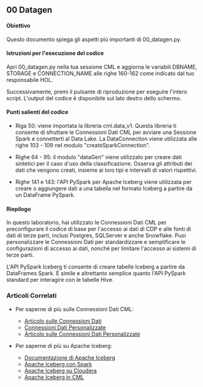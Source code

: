 ## 00 Datagen

#### Obiettivo

Questo documento spiega gli aspetti più importanti di 00_datagen.py.

#### Istruzioni per l'esecuzione del codice

Apri 00_datagen.py nella tua sessione CML e aggiorna le variabili DBNAME, STORAGE e CONNECTION_NAME alle righe 160-162 come indicato dal tuo responsabile HOL.

Successivamente, premi il pulsante di riproduzione per eseguire l'intero script. L'output del codice è disponibile sul lato destro dello schermo.

#### Punti salienti del codice

* Riga 50: viene importata la libreria cml.data_v1. Questa libreria ti consente di sfruttare le Connessioni Dati CML per avviare una Sessione Spark e connetterti al Data Lake. La DataConnection viene utilizzata alle righe 103 - 109 nel modulo "createSparkConnection".

* Righe 64 - 95: il modulo "dataGen" viene utilizzato per creare dati sintetici per il caso d'uso della classificazione. Osserva gli attributi dei dati che vengono creati, insieme ai loro tipi e intervalli di valori rispettivi.

* Righe 141 e 143: l'API PySpark per Apache Iceberg viene utilizzata per creare o aggiungere dati a una tabella nel formato Iceberg a partire da un DataFrame PySpark.

#### Riepilogo

In questo laboratorio, hai utilizzato le Connessioni Dati CML per preconfigurare il codice di base per l'accesso ai dati di CDP e alle fonti di dati di terze parti, inclusi Postgres, SQLServer e anche Snowflake. Puoi personalizzare le Connessioni Dati per standardizzare e semplificare le configurazioni di accesso ai dati, nonché per limitare l'accesso ai sistemi di terze parti.

L'API PySpark Iceberg ti consente di creare tabelle Iceberg a partire da DataFrames Spark. È simile e altrettanto semplice quanto l'API PySpark standard per interagire con le tabelle Hive.

### Articoli Correlati

* Per saperne di più sulle Connessioni Dati CML:
  * [Articolo sulle Connessioni Dati](https://community.cloudera.com/t5/Community-Articles/New-Feature-in-Cloudera-Machine-Learning-Data-Connections/ta-p/336775)
  * [Connessioni Dati Personalizzate](https://docs.cloudera.com/machine-learning/cloud/mlde/topics/ml-custom-data-conn-create.html)
  * [Articolo sulle Connessioni Dati Personalizzate](https://community.cloudera.com/t5/Community-Articles/Using-Custom-Data-Connections-in-Cloudera-Machine-Learning/ta-p/379132)

* Per saperne di più su Apache Iceberg:
  * [Documentazione di Apache Iceberg](https://iceberg.apache.org/docs/1.5.2/)
  * [Apache Iceberg con Spark](https://iceberg.apache.org/docs/1.5.2/spark-getting-started/)
  * [Apache Iceberg su Cloudera](https://www.cloudera.com/open-source/apache-iceberg.html)
  * [Apache Iceberg in CML](https://community.cloudera.com/t5/Community-Articles/Using-Cloudera-Machine-Learning-for-Datalake-and-Iceberg/ta-p/336133)
